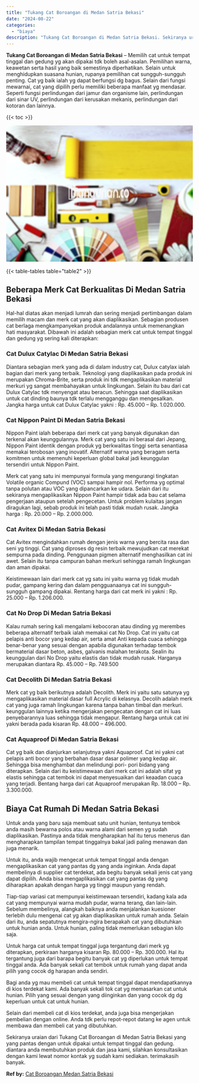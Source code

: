 ```yaml
---
title: "Tukang Cat Boroangan di Medan Satria Bekasi"
date: "2024-08-22"
categories: 
  - "biaya"
description: "Tukang Cat Boroangan di Medan Satria Bekasi. Sekiranya uraian dari Tukang Cat Boroangan di Medan Satria Bekasi yang yang pantas dengan untuk dipakai untuk te..."
---
```


**Tukang Cat Boroangan di Medan Satria Bekasi** – Memilih cat untuk tempat tinggal dan gedung yg akan dipakai tdk boleh asal-asalan. Pemilihan warna, keawetan serta hasil yang baik semestinya diperhatikan. Selain untuk menghidupkan suasana hunian, rupanya pemilihan cat sungguh-sungguh penting. Cat yg baik ialah yg dapat berfungsi dg bagus. Selain dari fungsi mewarnai, cat yang dipilih perlu memiliki beberapa manfaat yg mendasar. Seperti fungsi perlindungan dari jamur dan organisme lain, perlindungan dari sinar UV, perlindungan dari kerusakan mekanis, perlindungan dari kotoran dan lainnya.

{{< toc >}}

![Tukang Cat Boroangan di Medan Satria Bekasi](/images/jasa-cat-murah30.png)

{{< table-tables table="table2" >}}

## Beberapa Merk Cat Berkualitas Di Medan Satria Bekasi

Hal-hal diatas akan menjadi lumrah dan sering menjadi pertimbangan dalam memilih macam dan merk cat yang akan diaplikasikan. Sebagian produsen cat berlaga mengkampanyekan produk andalannya untuk memenangkan hati masyarakat. Dibawah ini adalah sebagian merk cat untuk tempat tinggal dan gedung yg sering kali diterapkan:

### Cat Dulux Catylac Di Medan Satria Bekasi

Diantara sebagian merk yang ada di dalam industry cat, Dulux catylax ialah bagian dari merk yang terbaik. Teknologi yang diaplikasikan pada produk ini merupakan Chroma-Brite, serta produk ini tdk mengaplikasikan material merkuri yg sangat membahayakan untuk lingkungan. Selain itu bau dari cat Dulux Catylac tdk menyengat atau beracun. Sehingga saat diaplikasikan untuk cat dinding baunya tdk terlalu mengganggu dan mengesalkan. Jangka harga untuk cat Dulux Catylac yakni : Rp. 45.000 – Rp. 1.020.000.

### Cat Nippon Paint Di Medan Satria Bekasi

Nippon Paint ialah beberapa dari merk cat yang banyak digunakan dan terkenal akan keunggulannya. Merk cat yang satu ini berasal dari Jepang, Nippon Paint identik dengan produk yg berkwalitas tinggi serta senantiasa memakai terobosan yang inovatif. Alternatif warna yang beragam serta komitmen untuk memenuhi keperluan global bakal jadi keunggulan tersendiri untuk Nippon Paint.

Merk cat yang satu ini mempunyai formula yang mengurangi tingkatan Volatile organic Compund (VOC) sampai hampir nol. Performa yg optimal tanpa polutan atau VOC yang dipancarkan ke udara. Selain dari itu sekiranya mengaplikasikan Nippon Paint hampir tidak ada bau cat selama pengerjaan ataupun setelah pengecetan. Untuk problem kulaitas jangan diragukan lagi, sebab produk ini telah pasti tidak mudah rusak. Jangka harga : Rp. 20.000 – Rp. 2.000.000.

### Cat Avitex Di Medan Satria Bekasi

Cat Avitex mengindahkan rumah dengan jenis warna yang bercita rasa dan seni yg tinggi. Cat yang diproses dg resin terbaik mewujudkan cat merekat sempurna pada dinding. Penggunaan pigmen alternatif menghasilkan cat ini awet. Selain itu tanpa campuran bahan merkuri sehingga ramah lingkungan dan aman dipakai.

Keistimewaan lain dari merk cat yg satu ini yaitu warna yg tidak mudah pudar, gampang kering dan dalam pengguanaanya cat ini sungguh-sungguh gampang dipakai. Rentang harga dari cat merk ini yakni : Rp. 25.000 – Rp. 1.206.000.

### Cat No Drop Di Medan Satria Bekasi

Kalau rumah sering kali mengalami kebocoran atau dinding yg merembes beberapa alternatif terbaik ialah memakai cat No Drop. Cat ini yaitu cat pelapis anti bocor yang kedap air, serta amat Anti kepada cuaca sehingga benar-benar yang sesuai dengan apabila digunakan terhadap tembok bermaterial dasar beton, asbes, galvanis malahan terakota. Sealin itu keunggulan dari No Drop yaitu elastis dan tidak mudah rusak. Harganya merupakan diantara Rp. 45.000 – Rp. 749.500

### Cat Decolith Di Medan Satria Bekasi

Merk cat yg baik berikutnya adalah Decolith. Merk ini yaitu satu satunya yg mengaplikasikan material dasar full Acrylic di kelasnya. Decolih adalah merk cat yang juga ramah lingkungan karena tanpa bahan timbal dan merkuri. keunggulan lainnya ketika mengerjakan pengecatan dengan cat ini luas penyebarannya luas sehingga tidak mengapur. Rentang harga untuk cat ini yakni berada pada kisaran Rp. 48.000 – 496.000.

### Cat Aquaproof Di Medan Satria Bekasi

Cat yg baik dan dianjurkan selanjutnya yakni Aquaproof. Cat ini yakni cat pelapis anti bocor yang berbahan dasar dasar polimer yang kedap air. Sehingga bisa menghambat dan melindungi pori- pori bidang yang diterapkan. Selain dari itu keistimewaan dari merk cat ini adalah sifat yg elastis sehingga cat tembok ini dapat menyesuaikan dari keaadan cuaca yang terjadi. Bentang harga dari cat Aquaproof merupakan Rp. 18.000 – Rp. 3.300.000.

## Biaya Cat Rumah Di Medan Satria Bekasi

Untuk anda yang baru saja membuat satu unit hunian, tentunya tembok anda masih bewarna polos atau warna alami dari semen yg sudah diaplikasikan. Pastinya anda tidak mengharapkan hal itu terus menerus dan mengharapkan tampilan tempat tinggalnya bakal jadi paling menawan dan juga menarik.

Untuk itu, anda wajib mengecat untuk tempat tinggal anda dengan mengaplikasikan cat yang pantas dg yang anda inginkan. Anda dapat membelinya di supplier cat terdekat, ada begitu banyak sekali jenis cat yang dapat dipilih. Anda bisa mengaplikasikan cat yang pantas dg yang diharapkan apakah dengan harga yg tinggi maupun yang rendah.

Tiap-tiap variasi cat mempunyai keistimewaan tersendiri, kadang kala ada cat yang mempunyai warna mudah pudar, warna terang, dan lain-lain. Sebelum membelinya, alangkah baiknya anda menjalankan kuesioner terlebih dulu mengenai cat yg akan diaplikasikan untuk rumah anda. Selain dari itu, anda sepatutnya mengira-ngira berapakah cat yang dibutuhkan untuk hunian anda. Untuk hunian, paling tidak memerlukan sebagian kilo saja.

Untuk harga cat untuk tempat tinggal juga tergantung dari merk yg diterapkan, perkiraan harganya kisaran Rp. 80.000 – Rp. 300.000. Hal itu tergantung juga dari barapa begitu banyak cat yg diperlukan untuk tempat tinggal anda. Ada banyak sekali cat tembok untuk rumah yang dapat anda pilih yang cocok dg harapan anda sendiri.

Bagi anda yg mau membeli cat untuk tempat tinggal dapat mendapatkannya di kios terdekat kami. Ada banyak sekali tok cat yg memasarkan cat untuk hunian. Pilih yang sesuai dengan yang diinginkan dan yang cocok dg dg keperluan untuk cat untuk hunian.

Selain dari membeli cat di kios terdekat, anda juga bisa mengerjakan pembelian dengan online. Anda tdk perlu repot-repot datang ke agen untuk membawa dan membeli cat yang dibutuhkan.

Sekiranya uraian dari Tukang Cat Boroangan di Medan Satria Bekasi yang yang pantas dengan untuk dipakai untuk tempat tinggal dan gedung. diantara anda membutuhkan produk dan jasa kami, silahkan konsultasikan dengan kami lewat nomor kontak yg sudah kami sediakan. terimakasih banyak.

**Ref by:** [Cat Boroangan Medan Satria Bekasi](https://id.wikipedia.org/wiki/Cat)
